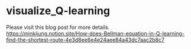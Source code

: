 # visualize_Q-learning

Please visit this blog post for more details.
https://minkijung.notion.site/How-does-Bellman-equation-in-Q-learning-find-the-shortest-route-4e3d8ee6e4e24aee84a43dc7aac2b8c7
